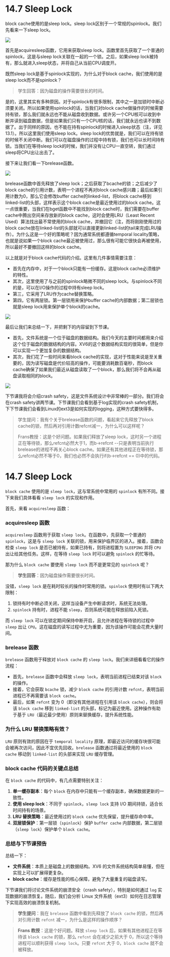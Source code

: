 # 14.7 Sleep Lock

block cache使用的是sleep lock。sleep lock区别于一个常规的spinlock。我们先看来一下sleep lock。

![](<../.gitbook/assets/image (535).png>)

首先是acquiresleep函数，它用来获取sleep lock。函数里首先获取了一个普通的spinlock，这是与sleep lock关联在一起的一个锁。之后，如果sleep lock被持有，那么就进入sleep状态，并将自己从当前CPU调度开。

既然sleep lock是基于spinlock实现的，为什么对于block cache，我们使用的是sleep lock而不是spinlock？

> 学生回答：因为磁盘的操作需要很长的时间。

是的，这里其实有多种原因。对于spinlock有很多限制，其中之一是加锁时中断必须要关闭。所以如果使用spinlock的话，当我们对block cache做操作的时候需要持有锁，那么我们就永远也不能从磁盘收到数据。或许另一个CPU核可以收到中断并读到磁盘数据，但是如果我们只有一个CPU核的话，我们就永远也读不到数据了。出于同样的原因，也不能在持有spinlock的时候进入sleep状态（注，详见13.1）。所以这里我们使用sleep lock。sleep lock的优势就是，我们可以在持有锁的时候不关闭中断。我们可以在磁盘操作的过程中持有锁，我们也可以长时间持有锁。当我们在等待sleep lock的时候，我们并没有让CPU一直空转，我们通过sleep将CPU出让出去了。

接下来让我们看一下brelease函数。

![](<../.gitbook/assets/image (613).png>)

brelease函数中首先释放了sleep lock；之后获取了bcache的锁；之后减少了block cache的引用计数，表明一个进程不再对block cache感兴趣；最后如果引用计数为0，那么它会修改buffer cache的linked-list，将block cache移到linked-list的头部，这样表示这个block cache是最近使用过的block cache。这一点很重要，当我们在bget函数中不能找到block cache时，我们需要在buffer cache中腾出空间来存放新的block cache，这时会使用LRU（Least Recent Used）算法找出最不常使用的block cache，并撤回它（注，而将刚刚使用过的block cache放在linked-list的头部就可以直接更新linked-list的tail来完成LRU操作）。为什么这是一个好的策略呢？因为通常系统都遵循temporal locality策略，也就是说如果一个block cache最近被使用过，那么很有可能它很快会再被使用，所以最好不要撤回这样的block cache。

以上就是对于block cache代码的介绍。这里有几件事情需要注意：

* 首先在内存中，对于一个block只能有一份缓存。这是block cache必须维护的特性。
* 其次，这里使用了与之前的spinlock略微不同的sleep lock。与spinlock不同的是，可以在I/O操作的过程中持有sleep lock。
* 第三，它采用了LRU作为cache替换策略。
* 第四，它有两层锁。第一层锁用来保护buffer cache的内部数据；第二层锁也就是sleep lock用来保护单个block的cache。

![](<../.gitbook/assets/image (530).png>)

最后让我们来总结一下，并把剩下的内容留到下节课。

* 首先，文件系统是一个位于磁盘的数据结构。我们今天的主要时间都用来介绍这个位于磁盘的数据结构的内容。XV6的这个数据结构实现的很简单，但是你可以实现一个更加复杂的数据结构。
* 其次，我们花了一些时间来看block cache的实现，这对于性能来说是至关重要的，因为读写磁盘是代价较高的操作，可能要消耗数百毫秒，而block cache确保了如果我们最近从磁盘读取了一个block，那么我们将不会再从磁盘读取相同的block。

![](<../.gitbook/assets/image (513).png>)

下节课我将会介绍crash safety，这是文件系统设计中非常棒的一部分。我们将会在crash safety讲两节课。下节课我们会看到基于log实现的crash safety机制，下下节课我们会看到Linux的ext3是如何实现的logging，这种方式要快得多。

> 学生提问：我有个关于brelease函数的问题，看起来它先释放了block cache的锁，然后再对引用计数refcnt减一，为什么可以这样呢？
>
> Frans教授：这是个好问题。如果我们释放了sleep lock，这时另一个进程正在等待锁，那么refcnt必然大于1，而b->refcnt --只是表明当前执行brelease的进程不再关心block cache。如果还有其他进程正在等待锁，那么refcnt必然不等于0，我们也必然不会执行if(b->refcnt == 0)中的代码。





# 14.7 Sleep Lock

`block cache` 使用的是 `sleep lock`，这与常系统中常用的 `spinlock` 有所不同。接下来我们具体看看 `sleep lock` 的实现和作用。

首先，来看 `acquiresleep` 函数：

### acquiresleep 函数

`acquiresleep` 函数用于获取 `sleep lock`。在函数中，先获取一个普通的 `spinlock`，这是与 `sleep lock` 关联的锁，用来保护临界区的进入。接着，函数会检查 `sleep lock` 是否已被持有，如果已持有，则将进程置为 `SLEEPING` 并将 `CPU` 出让给其他任务。这样，在等待 `sleep lock` 时可以避免 `spinlock` 的忙等待。

那为什么 `block cache` 要使用 `sleep lock` 而不是更常见的 `spinlock` 呢？

> **学生回答**：因为磁盘操作需要很长时间。

没错，`sleep lock` 是在耗时较长的操作时常用的锁。`spinlock` 使用时有以下两大限制：

1. 锁持有时中断必须关闭，这样当设备产生中断请求时，系统无法处理。
2. `spinlock` 持有时，进程不能 `sleep`，否则系统可能在释放前陷入死锁。

而 `sleep lock` 可以在锁定期间保持中断开启，且允许进程在等待锁的过程中 `sleep` 出让 `CPU`。这在磁盘的读写过程中尤为重要，因为该操作可能会花费大量时间。

### brelease 函数

`brelease` 函数用于释放对 `block cache` 的 `sleep lock`。我们来详细看看它的操作流程：

- 首先，`brelease` 函数中会释放 `sleep lock`，表明当前进程已结束对该 `block` 的操作。
- 接着，它会获取 `bcache` 锁，减少 `block cache` 的引用计数 `refcnt`，表明当前进程已不再需要该 `block cache`。
- 最后，如果 `refcnt` 变为 0（即没有其他进程在引用该 `block cache`），则会将该 `block cache` 移到 `linked-list` 的头部，标记为最近使用。这种操作有助于基于 `LRU`（最近最少使用）原则来替换缓存，提升系统性能。

### 为什么 LRU 替换策略有效？

`LRU` 原则有效的原因在于 `temporal locality` 原理，即最近访问的缓存块很可能会被再次访问，因此不宜优先回收。`brelease` 函数通过将最近使用的 `block cache` 移动到 `linked-list` 的头部来实现 `LRU` 缓存管理。

### block cache 代码的关键点总结

在 `block cache` 的代码中，有几点需要特别关注：

1. **单一缓存副本**：每个 `block` 在内存中只能有一个缓存副本，确保数据更新的一致性。
2. **使用 sleep lock**：不同于 `spinlock`，`sleep lock` 支持 I/O 期间持锁，适合长时间持有的场景。
3. **LRU 替换策略**：最近使用过的 `block cache` 优先保留，提升缓存命中率。
4. **双层锁保护**：第一层锁（`spinlock`）保护 `buffer cache` 内部数据，第二层锁（`sleep lock`）保护单个 `block cache`。

### 总结与下节课预告

总结一下：

- **文件系统**：本质上是磁盘上的数据结构。XV6 的文件系统结构简单易懂，但在实现上可以扩展得更复杂。
- **block cache**：缓存是性能的核心保障，避免了大量重复的磁盘读写。

下节课我们将讨论文件系统的崩溃安全（crash safety），特别是如何通过 `log` 实现数据的崩溃恢复。随后，我们会分析 Linux 文件系统（ext3）如何在日志管理下实现高效的崩溃恢复机制。

> **学生提问**：我在 `brelease` 函数中看到先释放了 `block cache` 的锁，然后再对引用计数 `refcnt` 减一，为什么是这样的操作顺序？

> **Frans 教授**：这是个好问题。释放 `sleep lock` 后，如果有其他进程正在等待该 `block cache` 的锁，那么 `refcnt` 会在减少之前大于 0，所以这个等待进程可以顺利获得 `sleep lock`。只要 `refcnt` 大于 0，`block cache` 就不会被释放。

